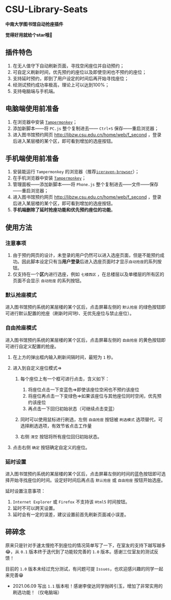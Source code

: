 # CSU-Library-Seats

**中南大学图书馆自动抢座插件**

**觉得好用就给个star哦🤩**

## 插件特色

1. 在无人值守下自动刷新页面，寻找空闲座位并自动预约；
2. 可自定义刷新时间，优先预约的座位以及即使空闲也不预约的座位；
3. 支持延时预约，即到了用户设定的时间后再开始寻找座位；
4. 经测试预约成功率极高，理论上可以达到100%；
5. 支持电脑端与手机端。

## 电脑端使用前准备

1. 在浏览器中安装 [```Tampermonkey```](https://www.tampermonkey.net/)；
2. 添加新脚本——将 ```PC.js``` 整个复制进去—— ```Ctrl+S``` 保存——重启浏览器；
3. 进入图书馆预约网页 http://libzw.csu.edu.cn/home/web/f_second ，登录后进入某层楼的某个区，即可看到增加的选座按钮。

## 手机端使用前准备

1. 安装能运行 ```Tampermonkey``` 的浏览器（推荐[```iceraven-browser```](https://github.com/fork-maintainers/iceraven-browser)）；
2. 在手机浏览器中安装 [```Tampermonkey```](https://www.tampermonkey.net/)；
3. 管理面板——添加新脚本——将 ```Phone.js``` 整个复制进去——文件——保存——重启浏览器；
4. 进入图书馆预约网页 http://libzw.csu.edu.cn/home/web/f_second ，登录后进入某层楼的某个区，即可看到增加的选座按钮。
5. **手机端删除了延时抢座功能和优先预约座位的功能**。

## 使用方法

### 注意事项

1. 由于预约网页的设计，未登录的用户仍然可以进入选座页面，但是不能预约成功。因此脚本设定只有当**用户登录**后进入选座页面时才显示```自动抢座```的系列按钮。
2. 仅支持在一个**区**内进行选座，例如 ```七楼西区``` ，在总楼层以及单楼层的所有区的页面不会显示 ```自动抢座``` 的系列按钮。

### 默认抢座模式

进入图书馆预约系统的某层楼的某个区后，点击屏幕左侧的 ```默认抢座``` 的绿色按钮即可进行默认配置的抢座（刷新时间1秒、无优先座位与禁止座位）。

### 自由抢座模式

进入图书馆预约系统的某层楼的某个区后，点击屏幕左侧的 ```自由抢座``` 的黄色按钮即可进行自定义配置的抢座。

1. 在上方的弹出框内输入刷新间隔时间，最短为 ```1``` 秒。
2. 进入到自定义座位模式⇒

   1. 每个座位上有一个框可进行点击，含义如下：
      1. 将座位点击一下变蓝色⇒即使该座位空闲也不预约该座位
      2. 将座位再点击一下变绿色⇒如果该座位与其他座位同时空闲，优先预约该座位
      3. 再点击一下回归初始状态（可继续点击变蓝）
   
   2. 同时可以使用鼠标进行刷选，左侧 ```自由抢座``` 按钮被 ```刷选模式``` 选项替代，可选择刷选选项，有效节省点击工作量
   3. 右侧 ```清空``` 按钮将所有座位回归初始状态。
   
3. 点击右侧 ```确定``` 按钮确定自定义的座位。

### 延时设置

进入图书馆预约系统的某层楼的某个区后，点击屏幕左侧的时间的蓝色按钮即可选择开始寻找座位的时间。设定好时间后再点击 ```默认抢座``` 或 ```自由抢座``` 按钮开始选座。

延时设置注意事项：

1. ```Internet Explorer``` 或 ```Firefox``` 不支持该 ```Html5``` 时间按钮。
2. 延时不可以跨天设置。
3. 延时会有一定的误差，建议设置前首先刷新页面减小误差。

## 碎碎念

原来只是针对手速太慢抢不到座位的情况简单写了一下，在室友的支持下越写越多😂，从 ```0.1``` 版本终于迭代到了功能较完善的 ```1.0``` 版本。感谢三位室友的测试反馈！

目前的 ```1.0``` 版本未经过充分测试，有问题可提 ```Issues```，也欢迎感兴趣的同学一起来完善😁

- 2021.06.09  写出 ```1.1``` 版本啦！感谢李俊达同学抛砖引玉，增加了非常实用的刷选功能！（仅电脑端）
